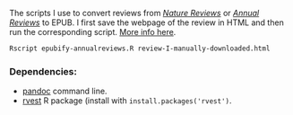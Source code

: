 The scripts I use to convert reviews from [*Nature Reviews*](https://www.nature.com/reviews/index.html) or [*Annual Reviews*](https://www.annualreviews.org/) to EPUB. 
I first save the webpage of the review in HTML and then run the corresponding script.
[More info here](http://jmonlong.github.io/Hippocamplus/XXX/).

```sh
Rscript epubify-annualreviews.R review-I-manually-downloaded.html
```

### Dependencies: 

- [pandoc](http://pandoc.org/installing.html) command line.
- [rvest](https://github.com/hadley/rvest) R package (install with `install.packages('rvest')`.
